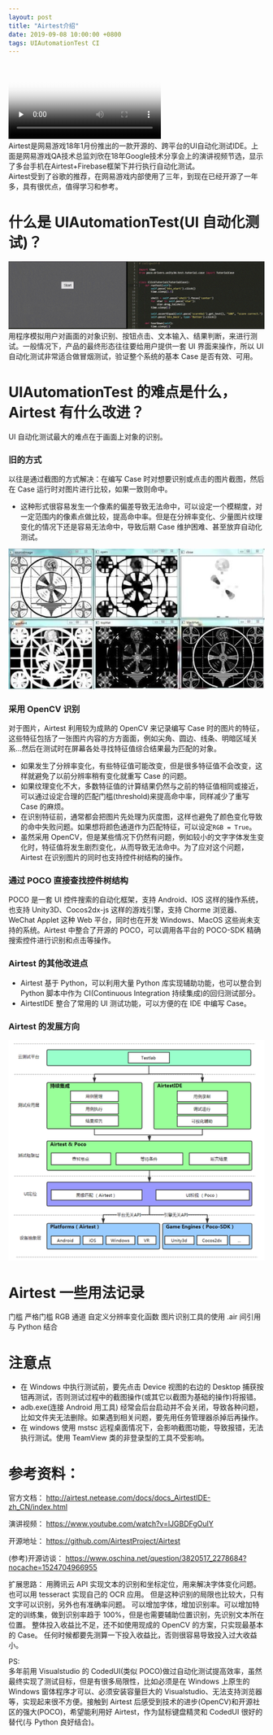 ```yaml
---
layout: post
title: "Airtest介绍"
date: 2019-09-08 10:00:00 +0800
tags: UIAutomationTest CI
---
```


<video id="video" controls="controls" style="max-width: 900px;" preload="none" poster="/assets/images/20190908_Airtest_Introduction_1.png">
<source id="mp4" src="/assets/videos/20190908_Airtest_Introduction_1.mp4" type="video/mp4">
</video><br/>
Airtest是网易游戏18年1月份推出的一款开源的、跨平台的UI自动化测试IDE。上面是网易游戏QA技术总监刘欣在18年Google技术分享会上的演讲视频节选，显示了多台手机在Airtest+Firebase框架下并行执行自动化测试。<br/>
Airtest受到了谷歌的推荐，在网易游戏内部使用了三年，到现在已经开源了一年多，具有很优点，值得学习和参考。

# 什么是 UIAutomationTest(UI 自动化测试)？

![example](/assets/images/20190908_Airtest_Introduction_2.gif)<br/>
用程序模拟用户对画面的对象识别、按钮点击、文本输入、结果判断，来进行测试。一般情况下，产品的最终形态往往要给用户提供一套 UI 界面来操作，所以 UI 自动化测试非常适合做冒烟测试，验证整个系统的基本 Case 是否有效、可用。

# UIAutomationTest 的难点是什么，Airtest 有什么改进？

UI 自动化测试最大的难点在于画面上对象的识别。

### 旧的方式

以往是通过截图的方式解决：在编写 Case 时对想要识别或点击的图片截图，然后在 Case 运行时对图片进行比较，如果一致则命中。

- 这种形式很容易发生一个像素的偏差导致无法命中，可以设定一个模糊度，对一定范围内的像素点做比较，提高命中率。但是在分辨率变化、少量图片纹理变化的情况下还是容易无法命中，导致后期 Case 维护困难、甚至放弃自动化测试。

![OpenCV](/assets/images/20190908_Airtest_Introduction_1.jpg)

### 采用 OpenCV 识别

对于图片，Airtest 利用较为成熟的 OpenCV 来记录编写 Case 时的图片的特征，这些特征包括了一张图片内容的方方面面，例如尖角、圆边、线条、明暗区域关系...然后在测试时在屏幕各处寻找特征值综合结果最为匹配的对象。

- 如果发生了分辨率变化，有些特征值可能改变，但是很多特征值不会改变，这样就避免了以前分辨率稍有变化就重写 Case 的问题。
- 如果纹理变化不大，多数特征值的计算结果仍然与之前的特征值相同或接近，可以通过设定合理的匹配门槛(threshold)来提高命中率，同样减少了重写 Case 的麻烦。
- 在识别特征前，通常都会把图片先处理为灰度图，这样也避免了颜色变化导致的命中失败问题。如果想将颜色通道作为匹配特征，可以设定`RGB = True`。
- 虽然采用 OpenCV，但是某些情况下仍然有问题，例如较小的文字字体发生变化时，特征值将发生剧烈变化，从而导致无法命中。为了应对这个问题，Airtest 在识别图片的同时也支持控件树结构的操作。

### 通过 POCO 直接查找控件树结构

POCO 是一套 UI 控件搜索的自动化框架，支持 Android、IOS 这样的操作系统，也支持 Unity3D、Cocos2dx-js 这样的游戏引擎，支持 Chorme 浏览器、WeChat Applet 这种 Web 平台，同时也在开发 Windows、MacOS 这些尚未支持的系统。Airtest 中整合了开源的 POCO，可以调用各平台的 POCO-SDK 精确搜索控件进行识别和点击等操作。

### Airtest 的其他改进点

- Airtest 基于 Python，可以利用大量 Python 库实现辅助功能，也可以整合到 Python 脚本中作为 CI(Continuous Integration 持续集成)的回归测试部分。
- AirtestIDE 整合了常用的 UI 测试功能，可以方便的在 IDE 中编写 Case。

### Airtest 的发展方向

![structure](/assets/images/20190908_Airtest_Introduction_3.jpg)<br/>

# Airtest 一些用法记录

门槛
严格门槛
RGB 通道
自定义分辨率变化函数
图片识别工具的使用
.air 间引用
与 Python 结合

# 注意点

- 在 Windows 中执行测试前，要先点击 Device 视图的右边的 Desktop 捕获按钮再测试，否则测试过程中的截图操作(或其它以截图为基础的操作)将报错。
- adb.exe(连接 Android 用工具) 经常会后台启动并不会关闭，导致各种问题，比如文件夹无法删除。如果遇到相关问题，要先用任务管理器杀掉后再操作。
- 在 windows 使用 mstsc 远程桌面情况下，会影响截图功能，导致报错，无法执行测试。使用 TeamView 类的非登录型的工具不受影响。

# 参考资料：

官方文档：
http://airtest.netease.com/docs/docs_AirtestIDE-zh_CN/index.html

演讲视频：
https://www.youtube.com/watch?v=lJGBDFgOulY

开源地址：
https://github.com/AirtestProject/Airtest

(参考)开源访谈：
https://www.oschina.net/question/3820517_2278684?nocache=1524704966955

扩展思路：
用腾讯云 API 实现文本的识别和坐标定位，用来解决字体变化问题。也可以用 tesseract 实现自己的 OCR 应用。
但是这种识别的局限也比较大，只有文字可以识别，另外也有准确率问题。
可以增加字体，增加识别率。可以增加特定的训练集，做到识别率趋于 100%，但是也需要辅助位置识别，先识别文本所在位置。
整体投入收益比不足，还不如使用现成的 OpenCV 的方案，只实现最基本的 Case。
任何时候都要先测算一下投入收益比，否则很容易导致投入过大收益小。

PS:<br/>
多年前用 Visualstudio 的 CodedUI(类似 POCO)做过自动化测试提高效率，虽然最终实现了测试目标，但是有很多局限性，比如必须是在 Windows 上原生的 Windows 窗体程序才可以、必须安装容量巨大的 Visualstudio、无法支持浏览器等，实现起来很不方便。接触到 Airtest 后感受到技术的进步(OpenCV)和开源社区的强大(POCO)，希望能利用好 Airtest，作为鼠标键盘精灵和 CodedUI 很好的替代(与 Python 良好结合)。
